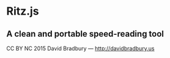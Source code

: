 # Ritz.js
A clean and portable speed-reading tool
-------------------
CC BY NC 2015 David Bradbury — http://davidbradbury.us